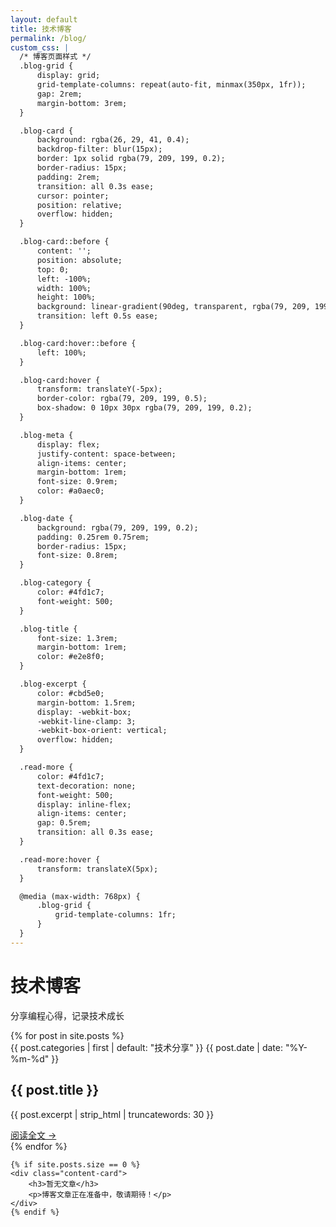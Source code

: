 ```yaml
---
layout: default
title: 技术博客
permalink: /blog/
custom_css: |
  /* 博客页面样式 */
  .blog-grid {
      display: grid;
      grid-template-columns: repeat(auto-fit, minmax(350px, 1fr));
      gap: 2rem;
      margin-bottom: 3rem;
  }

  .blog-card {
      background: rgba(26, 29, 41, 0.4);
      backdrop-filter: blur(15px);
      border: 1px solid rgba(79, 209, 199, 0.2);
      border-radius: 15px;
      padding: 2rem;
      transition: all 0.3s ease;
      cursor: pointer;
      position: relative;
      overflow: hidden;
  }

  .blog-card::before {
      content: '';
      position: absolute;
      top: 0;
      left: -100%;
      width: 100%;
      height: 100%;
      background: linear-gradient(90deg, transparent, rgba(79, 209, 199, 0.1), transparent);
      transition: left 0.5s ease;
  }

  .blog-card:hover::before {
      left: 100%;
  }

  .blog-card:hover {
      transform: translateY(-5px);
      border-color: rgba(79, 209, 199, 0.5);
      box-shadow: 0 10px 30px rgba(79, 209, 199, 0.2);
  }

  .blog-meta {
      display: flex;
      justify-content: space-between;
      align-items: center;
      margin-bottom: 1rem;
      font-size: 0.9rem;
      color: #a0aec0;
  }

  .blog-date {
      background: rgba(79, 209, 199, 0.2);
      padding: 0.25rem 0.75rem;
      border-radius: 15px;
      font-size: 0.8rem;
  }

  .blog-category {
      color: #4fd1c7;
      font-weight: 500;
  }

  .blog-title {
      font-size: 1.3rem;
      margin-bottom: 1rem;
      color: #e2e8f0;
  }

  .blog-excerpt {
      color: #cbd5e0;
      margin-bottom: 1.5rem;
      display: -webkit-box;
      -webkit-line-clamp: 3;
      -webkit-box-orient: vertical;
      overflow: hidden;
  }

  .read-more {
      color: #4fd1c7;
      text-decoration: none;
      font-weight: 500;
      display: inline-flex;
      align-items: center;
      gap: 0.5rem;
      transition: all 0.3s ease;
  }

  .read-more:hover {
      transform: translateX(5px);
  }

  @media (max-width: 768px) {
      .blog-grid {
          grid-template-columns: 1fr;
      }
  }
---
```


<!-- 页面标题 -->
<div class="page-header">
    <h1 class="page-title">技术博客</h1>
    <p class="page-subtitle">分享编程心得，记录技术成长</p>
</div>

<!-- 博客文章列表 -->
<div class="blog-grid">
    {% for post in site.posts %}
    <article class="blog-card" onclick="window.location.href='{{ post.url | relative_url }}'">
        <div class="blog-meta">
            <span class="blog-category">{{ post.categories | first | default: "技术分享" }}</span>
            <span class="blog-date">{{ post.date | date: "%Y-%m-%d" }}</span>
        </div>
        <h2 class="blog-title">{{ post.title }}</h2>
        <p class="blog-excerpt">
            {{ post.excerpt | strip_html | truncatewords: 30 }}
        </p>
        <a href="{{ post.url | relative_url }}" class="read-more">阅读全文 →</a>
    </article>
    {% endfor %}
    
    {% if site.posts.size == 0 %}
    <div class="content-card">
        <h3>暂无文章</h3>
        <p>博客文章正在准备中，敬请期待！</p>
    </div>
    {% endif %}
</div> 